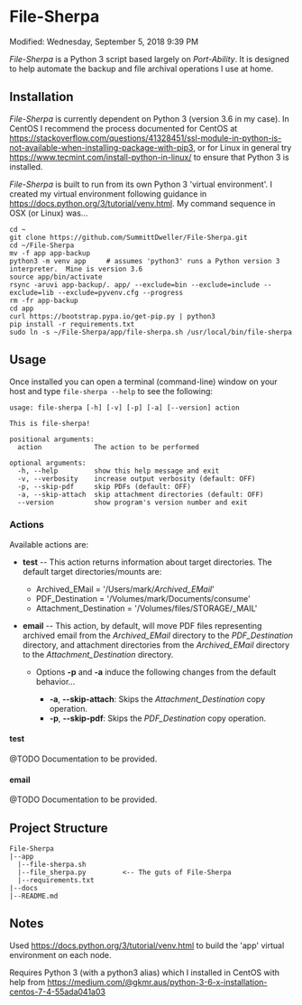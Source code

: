 # File-Sherpa

Modified: Wednesday, September 5, 2018 9:39 PM

_File-Sherpa_ is a Python 3 script based largely on _Port-Ability_.  It is designed to help automate the backup and file archival operations I use at home.

## Installation

_File-Sherpa_ is currently dependent on Python 3 (version 3.6 in my case). In CentOS I recommend the process documented for CentOS at https://stackoverflow.com/questions/41328451/ssl-module-in-python-is-not-available-when-installing-package-with-pip3, or for Linux in general try https://www.tecmint.com/install-python-in-linux/ to ensure that Python 3 is installed.

_File-Sherpa_ is built to run from its own Python 3 'virtual environment'.  I created my virtual environment following guidance in https://docs.python.org/3/tutorial/venv.html. My command sequence in OSX (or Linux) was...

```
cd ~
git clone https://github.com/SummittDweller/File-Sherpa.git
cd ~/File-Sherpa
mv -f app app-backup
python3 -m venv app     # assumes 'python3' runs a Python version 3 interpreter.  Mine is version 3.6
source app/bin/activate
rsync -aruvi app-backup/. app/ --exclude=bin --exclude=include --exclude=lib --exclude=pyvenv.cfg --progress
rm -fr app-backup
cd app
curl https://bootstrap.pypa.io/get-pip.py | python3
pip install -r requirements.txt
sudo ln -s ~/File-Sherpa/app/file-sherpa.sh /usr/local/bin/file-sherpa
```

## Usage

Once installed you can open a terminal (command-line) window on your host and type `file-sherpa --help` to see the following:

```
usage: file-sherpa [-h] [-v] [-p] [-a] [--version] action

This is file-sherpa!

positional arguments:
  action             The action to be performed

optional arguments:
  -h, --help         show this help message and exit
  -v, --verbosity    increase output verbosity (default: OFF)
  -p, --skip-pdf     skip PDFs (default: OFF)
  -a, --skip-attach  skip attachment directories (default: OFF)
  --version          show program's version number and exit
  ```

### Actions

Available actions are:

  - **test** -- This action returns information about target directories.  The default target directories/mounts are:

    - Archived_EMail = '/Users/mark/_Archived_EMail_'
    - PDF_Destination = '/Volumes/mark/Documents/consume'
    - Attachment_Destination = '/Volumes/files/STORAGE/_MAIL'  


  - **email** -- This action, by default, will move PDF files representing archived email from the *Archived_EMail* directory to the *PDF_Destination* directory, and attachment directories from the *Archived_EMail* directory to the *Attachment_Destination* directory.

    - Options **-p** and **-a** induce the following changes from the default behavior...  

      - **-a**, **--skip-attach**: Skips the *Attachment_Destination* copy operation.
      - **-p**, **--skip-pdf**: Skips the *PDF_Destination* copy operation.

#### test
@TODO Documentation to be provided.

#### email
@TODO Documentation to be provided.

## Project Structure

```
File-Sherpa  
|--app
  |--file-sherpa.sh
  |--file_sherpa.py         <-- The guts of File-Sherpa
  |--requirements.txt  
|--docs
|--README.md
```


## Notes

Used https://docs.python.org/3/tutorial/venv.html to build the 'app' virtual environment on each node.

Requires Python 3 (with a python3 alias) which I installed in CentOS with help from https://medium.com/@gkmr.aus/python-3-6-x-installation-centos-7-4-55ada041a03
